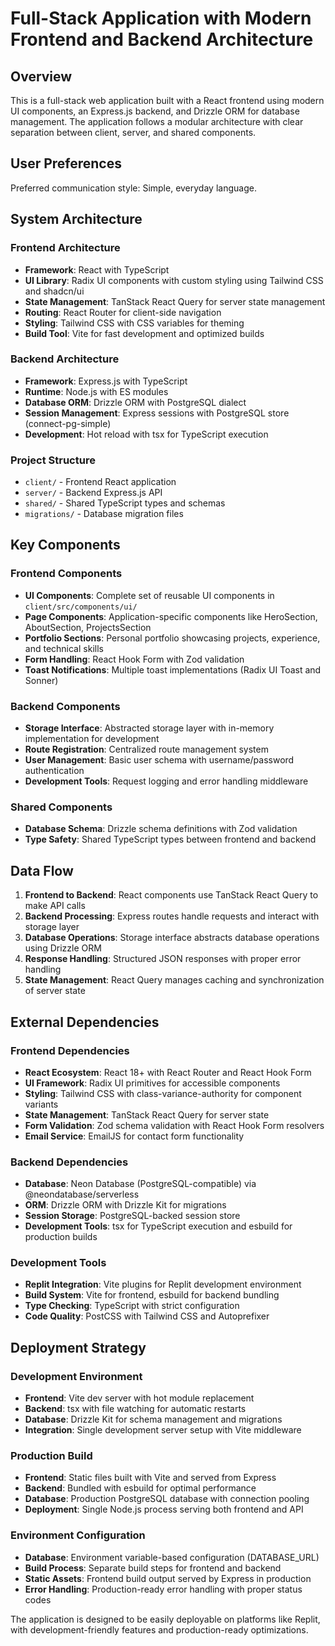 # Full-Stack Application with Modern Frontend and Backend Architecture

## Overview

This is a full-stack web application built with a React frontend using modern UI components, an Express.js backend, and Drizzle ORM for database management. The application follows a modular architecture with clear separation between client, server, and shared components.

## User Preferences

Preferred communication style: Simple, everyday language.

## System Architecture

### Frontend Architecture
- **Framework**: React with TypeScript
- **UI Library**: Radix UI components with custom styling using Tailwind CSS and shadcn/ui
- **State Management**: TanStack React Query for server state management
- **Routing**: React Router for client-side navigation
- **Styling**: Tailwind CSS with CSS variables for theming
- **Build Tool**: Vite for fast development and optimized builds

### Backend Architecture
- **Framework**: Express.js with TypeScript
- **Runtime**: Node.js with ES modules
- **Database ORM**: Drizzle ORM with PostgreSQL dialect
- **Session Management**: Express sessions with PostgreSQL store (connect-pg-simple)
- **Development**: Hot reload with tsx for TypeScript execution

### Project Structure
- `client/` - Frontend React application
- `server/` - Backend Express.js API
- `shared/` - Shared TypeScript types and schemas
- `migrations/` - Database migration files

## Key Components

### Frontend Components
- **UI Components**: Complete set of reusable UI components in `client/src/components/ui/`
- **Page Components**: Application-specific components like HeroSection, AboutSection, ProjectsSection
- **Portfolio Sections**: Personal portfolio showcasing projects, experience, and technical skills
- **Form Handling**: React Hook Form with Zod validation
- **Toast Notifications**: Multiple toast implementations (Radix UI Toast and Sonner)

### Backend Components
- **Storage Interface**: Abstracted storage layer with in-memory implementation for development
- **Route Registration**: Centralized route management system
- **User Management**: Basic user schema with username/password authentication
- **Development Tools**: Request logging and error handling middleware

### Shared Components
- **Database Schema**: Drizzle schema definitions with Zod validation
- **Type Safety**: Shared TypeScript types between frontend and backend

## Data Flow

1. **Frontend to Backend**: React components use TanStack React Query to make API calls
2. **Backend Processing**: Express routes handle requests and interact with storage layer
3. **Database Operations**: Storage interface abstracts database operations using Drizzle ORM
4. **Response Handling**: Structured JSON responses with proper error handling
5. **State Management**: React Query manages caching and synchronization of server state

## External Dependencies

### Frontend Dependencies
- **React Ecosystem**: React 18+ with React Router and React Hook Form
- **UI Framework**: Radix UI primitives for accessible components
- **Styling**: Tailwind CSS with class-variance-authority for component variants
- **State Management**: TanStack React Query for server state
- **Form Validation**: Zod schema validation with React Hook Form resolvers
- **Email Service**: EmailJS for contact form functionality

### Backend Dependencies
- **Database**: Neon Database (PostgreSQL-compatible) via @neondatabase/serverless
- **ORM**: Drizzle ORM with Drizzle Kit for migrations
- **Session Storage**: PostgreSQL-backed session store
- **Development Tools**: tsx for TypeScript execution and esbuild for production builds

### Development Tools
- **Replit Integration**: Vite plugins for Replit development environment
- **Build System**: Vite for frontend, esbuild for backend bundling
- **Type Checking**: TypeScript with strict configuration
- **Code Quality**: PostCSS with Tailwind CSS and Autoprefixer

## Deployment Strategy

### Development Environment
- **Frontend**: Vite dev server with hot module replacement
- **Backend**: tsx with file watching for automatic restarts
- **Database**: Drizzle Kit for schema management and migrations
- **Integration**: Single development server setup with Vite middleware

### Production Build
- **Frontend**: Static files built with Vite and served from Express
- **Backend**: Bundled with esbuild for optimal performance
- **Database**: Production PostgreSQL database with connection pooling
- **Deployment**: Single Node.js process serving both frontend and API

### Environment Configuration
- **Database**: Environment variable-based configuration (DATABASE_URL)
- **Build Process**: Separate build steps for frontend and backend
- **Static Assets**: Frontend build output served by Express in production
- **Error Handling**: Production-ready error handling with proper status codes

The application is designed to be easily deployable on platforms like Replit, with development-friendly features and production-ready optimizations.
